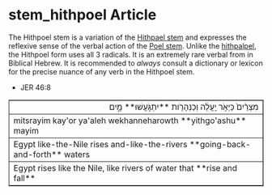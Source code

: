 # stem_hithpoel Article
The Hithpoel stem is a variation of the [Hithpael stem](https://git.door43.org/Door43/en-uhg/src/master/content/stem_hithpael/02.md) and expresses the reflexive sense of the verbal action of the [Poel stem](https://git.door43.org/Door43/en-uhg/src/master/content/stem_poel/02.md). Unlike the [hithpalpel](https://git.door43.org/Door43/en-uhg/src/master/content/stem_hithpalpel/02.md), the Hithpoel form uses all 3 radicals. It is an extremely rare verbal from in Biblical Hebrew.  It is recommended to *always* consult a dictionary or lexicon for the precise nuance of any verb in the Hithpoel stem.

* JER 46:8
<table border="1" class="docutils">
<colgroup>
<col width="100%" />
</colgroup>
<tbody valign="top">
<tr class="row-odd" align="right"><td>מִצְרַ֨יִם֙ כַּיְאֹ֣ר יַֽעֲלֶ֔ה וְכַנְּהָרֹ֖ות **יִתְגֹּ֣עֲשׁוּ** מָ֑יִם</td>
</tr>
<tr class="row-even"><td>mitsrayim kay'or ya'aleh wekhanneharowth **yithgo'ashu** mayim</td>
</tr>
<tr class="row-odd"><td>Egypt like-the-Nile rises and-like-the-rivers **going-back-and-forth** waters</td>
</tr>
<tr class="row-even"><td>Egypt rises like the Nile, like rivers of water that **rise and fall**</td>
</tr>
</tbody>
</table>